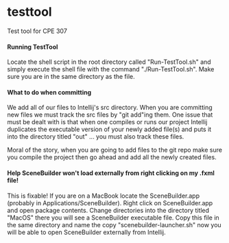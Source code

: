 # testtool
Test tool for CPE 307

#### Running TestTool
Locate the shell script in the root directory called "Run-TestTool.sh" and simply
execute the shell file with the command "./Run-TestTool.sh". Make sure you are 
in the same directory as the file.

#### What to do when committing
We add all of our files to Intellij's src directory. When you are 
committing new files we must track the src files by "git add"ing them. 
One issue that must be dealt with is that when one compiles or runs our 
project Intellij duplicates the executable version of your newly added 
file(s) and puts it into the directory titled "out" ... you must also track
these files. 

Moral of the story, when you are going to add files to the git repo make 
sure you compile the project then go ahead and add all the newly created
files. 

#### Help SceneBuilder won't load externally from right clicking on my .fxml file!
This is fixable! If you are on a MacBook locate the SceneBuilder.app 
(probably in Applications/SceneBuilder). Right click on SceneBuilder.app
and open package contents. Change directories into the directory titled
"MacOS" there you will see a SceneBuilder executable file. Copy this file
in the same directory and name the copy "scenebuilder-launcher.sh" now
you will be able to open SceneBuilder externally from Intellij.
